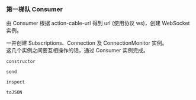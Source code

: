 ### 第一梯队 Consumer

由 Consumer 根据 action-cable-url 得到 url (使用协议 ws)，创建 WebSocket 实例。

一并创建 Subscriptions、Connection 及 ConnectionMonitor 实例。
<br>
这几个实例之间要互相操作的话，通过 Consumer 实例完成。

```
constructor

send

inspect

toJSON
```
